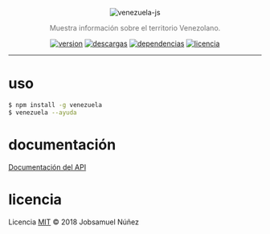 <p align="center">
    <img alt="venezuela-js" src="http://i.imgur.com/9CNl0Af.png" width="auto">
</p>
<p align="center" style="color:#707070;">
  Muestra información sobre el territorio Venezolano.
</p>
<p align="center">
  <a href="https://www.npmjs.com/package/venezuela"><img alt="version" src="https://img.shields.io/npm/v/venezuela.svg?style=flat-square"></a>
  <a href="https://www.npmjs.com/package/venezuela"><img alt="descargas" src="https://img.shields.io/npm/dt/venezuela.svg?style=flat-square"></a>
  <a href="http://badge.fury.io/js/venezuela"><img alt="dependencias" src="https://david-dm.org/jobsamuel/venezuela-js.svg?style=flat-square"></a>
  <a href="https://www.npmjs.com/package/venezuela"><img alt="licencia" src="https://img.shields.io/npm/l/venezuela.svg?style=flat-square"></a>
</p>

----

# uso

```bash
$ npm install -g venezuela
$ venezuela --ayuda
```

# documentación

[Documentación del API](DOCUMENTACION.md)

# licencia

Licencia [MIT](http://opensource.org/licenses/MIT) :copyright: 2018 Jobsamuel Núñez
